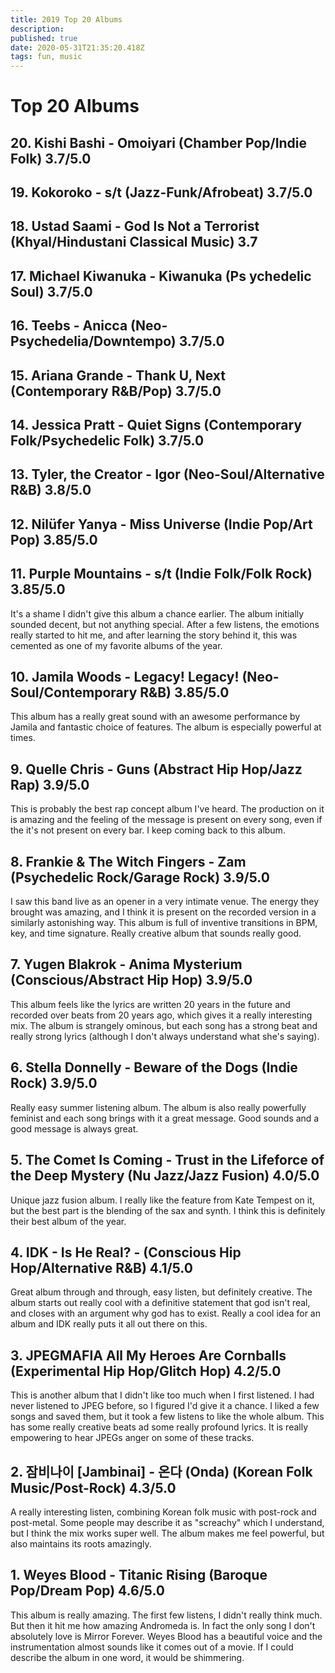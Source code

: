 ```yaml
---
title: 2019 Top 20 Albums
description: 
published: true
date: 2020-05-31T21:35:20.418Z
tags: fun, music
---
```


# Top 20 Albums
## 20. Kishi Bashi - Omoiyari (Chamber Pop/Indie Folk) 3.7/5.0
## 19. Kokoroko - s/t (Jazz-Funk/Afrobeat) 3.7/5.0
## 18. Ustad Saami - God Is Not a Terrorist (Khyal/Hindustani Classical Music) 3.7
## 17. Michael Kiwanuka - Kiwanuka (Ps ychedelic Soul) 3.7/5.0
## 16. Teebs - Anicca (Neo-Psychedelia/Downtempo) 3.7/5.0
## 15. Ariana Grande - Thank U, Next (Contemporary R&B/Pop) 3.7/5.0
## 14. Jessica Pratt - Quiet Signs (Contemporary Folk/Psychedelic Folk) 3.7/5.0
## 13. Tyler, the Creator - Igor (Neo-Soul/Alternative R&B) 3.8/5.0
## 12. Nilüfer Yanya - Miss Universe (Indie Pop/Art Pop) 3.85/5.0
## 11. Purple Mountains - s/t (Indie Folk/Folk Rock) 3.85/5.0
It's a shame I didn't give this album a chance earlier.  The album initially sounded decent, but not anything special. After a few listens, the emotions really started to hit me, and after learning the story behind it, this was cemented as one of my favorite albums of the year.
## 10. Jamila Woods - Legacy! Legacy! (Neo-Soul/Contemporary R&B) 3.85/5.0
This album has a really great sound with an awesome performance by Jamila and fantastic choice of features. The album is especially powerful at times.
## 9. Quelle Chris - Guns (Abstract Hip Hop/Jazz Rap) 3.9/5.0
This is probably the best rap concept album I've heard.  The production on it is amazing and the feeling of the message is present on every song, even if the it's not present on every bar.  I keep coming back to this album.
## 8. Frankie & The Witch Fingers - Zam (Psychedelic Rock/Garage Rock) 3.9/5.0
I saw this band live as an opener in a very intimate venue.  The energy they brought was amazing, and I think it is present on the recorded version in a similarly astonishing way.  This album is full of inventive transitions in BPM, key, and time signature.  Really creative album that sounds really good.
## 7. Yugen Blakrok - Anima Mysterium (Conscious/Abstract Hip Hop) 3.9/5.0
This album feels like the lyrics are written 20 years in the future and recorded over beats from 20 years ago, which gives it a really interesting mix.  The album is strangely ominous, but each song has a strong beat and really strong lyrics (although I don't always understand what she's saying).
## 6. Stella Donnelly - Beware of the Dogs (Indie Rock) 3.9/5.0
Really easy summer listening album.  The album is also really powerfully feminist and each song brings with it a great message.  Good sounds and a good message is always great.
## 5. The Comet Is Coming - Trust in the Lifeforce of the Deep Mystery (Nu Jazz/Jazz Fusion) 4.0/5.0
Unique jazz fusion album.  I really like the feature from Kate Tempest on it, but the best part is the blending of the sax and synth.  I think this is definitely their best album of the year.
## 4. IDK - Is He Real? - (Conscious Hip Hop/Alternative R&B) 4.1/5.0
Great album through and through, easy listen, but definitely creative.  The album starts out really cool with a definitive statement that god isn't real, and closes with an argument why god has to exist.  Really a cool idea for an album and IDK really puts it all out there on this.
## 3. JPEGMAFIA All My Heroes Are Cornballs (Experimental Hip Hop/Glitch Hop) 4.2/5.0
This is another album that I didn't like too much when I first listened.  I had never listened to JPEG before, so I figured I'd give it a chance.  I liked a few songs and saved them, but it took a few listens to like the whole album.  This has some really creative beats ad some really profound lyrics.  It is really empowering to hear JPEGs anger on some of these tracks.
## 2. 잠비나이 [Jambinai] - 온다 (Onda) (Korean Folk Music/Post-Rock) 4.3/5.0
A really interesting listen, combining Korean folk music with post-rock and post-metal.  Some people may describe it as "screachy" which I understand, but I think the mix works super well.  The album makes me feel powerful, but also maintains its roots amazingly.
## 1. Weyes Blood - Titanic Rising (Baroque Pop/Dream Pop) 4.6/5.0
This album is really amazing.  The first few listens, I didn't really think much.  But then it hit me how amazing Andromeda is.  In fact the only song I don't absolutely love is Mirror Forever.  Weyes Blood has a beautiful voice and the instrumentation almost sounds like it comes out of a movie.   If I could describe the album in one word, it would be shimmering.